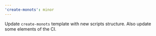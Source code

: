 ```yaml
---
'create-monots': minor
---
```


Update `create-monots` template with new scripts structure. Also update some elements of the CI.

